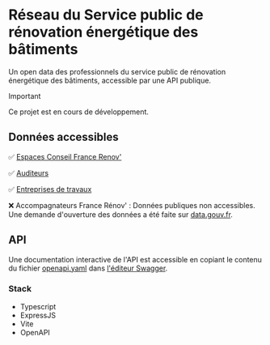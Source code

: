 # Réseau du Service public de rénovation énergétique des bâtiments

Un open data des professionnels du service public de rénovation énergétique des bâtiments, accessible par une API publique.

> [!IMPORTANT]
> Ce projet est en cours de développement.

## Données accessibles

✅ [Espaces Conseil France Renov'](https://data.ademe.fr/datasets/liste-espaces-conseil-france-renov)

✅ [Auditeurs](https://data.ademe.fr/datasets/liste-des-entreprises-rge-2)

✅ [Entreprises de travaux](https://data.ademe.fr/datasets/liste-des-entreprises-rge-2)

❌ Accompagnateurs France Rénov' : Données publiques non accessibles. Une demande d'ouverture des données a été faite sur [data.gouv.fr](https://forum.data.gouv.fr/t/listes-des-structures-agreees-mon-accompagnateur-renov/298).

## API

Une documentation interactive de l'API est accessible en copiant le contenu du fichier [openapi.yaml](./openapi.yaml) dans [l'éditeur Swagger](https://editor-next.swagger.io/).

### Stack

- Typescript
- ExpressJS
- Vite
- OpenAPI
